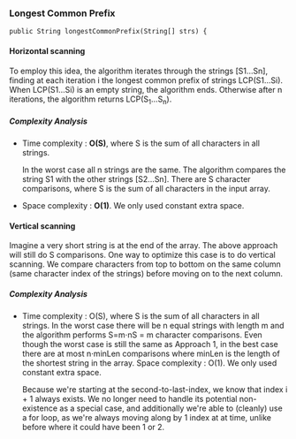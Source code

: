 

### Longest Common Prefix

```{java}
public String longestCommonPrefix(String[] strs) {
```

#### Horizontal scanning

To employ this idea, the algorithm iterates through the strings [S1…Sn], finding at each iteration i the longest common prefix of strings LCP(S1…Si). When LCP(S1…Si) is an empty string, the algorithm ends. Otherwise after n iterations, the algorithm returns LCP(S<sub>1</sub>…S<sub>n</sub>).

##### Complexity Analysis

* Time complexity : **O(S)**, where S is the sum of all characters in all strings.

    In the worst case all n strings are the same. The algorithm compares the string S1 with the other strings [S2…Sn]. There are S character comparisons, where S is the sum of all characters in the input array.

* Space complexity : **O(1)**. We only used constant extra space. 

#### Vertical scanning

Imagine a very short string is at the end of the array. The above approach will still do S comparisons. One way to optimize this case is to do vertical scanning. We compare characters from top to bottom on the same column (same character index of the strings) before moving on to the next column.

##### Complexity Analysis

* Time complexity : O(S), where S is the sum of all characters in all strings. In the worst case there will be n equal strings with length m and the algorithm performs S=m⋅nS = m character comparisons. Even though the worst case is still the same as Approach 1, in the best case there are at most n⋅minLen comparisons where minLen is the length of the shortest string in the array.
Space complexity : O(1). We only used constant extra space. 

    Because we're starting at the second-to-last-index, we know that index i + 1 always exists. We no longer need to handle its potential non-existence as a special case, and additionally we're able to (cleanly) use a for loop, as we're always moving along by 1 index at at time, unlike before where it could have been 1 or 2.



